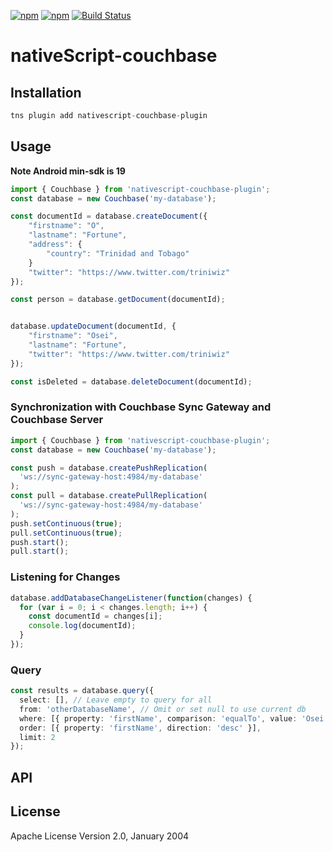 [![npm](https://img.shields.io/npm/v/nativescript-couchbase-plugin.svg)](https://www.npmjs.com/package/nativescript-couchbase-plugin)
[![npm](https://img.shields.io/npm/dt/nativescript-couchbase-plugin.svg?label=npm%20downloads)](https://www.npmjs.com/package/nativescript-couchbase-plugin)
[![Build Status](https://travis-ci.org/triniwiz/nativescript-couchbase-plugin.svg?branch=master)](https://travis-ci.org/triniwiz/nativescript-couchbase-plugin)

# nativeScript-couchbase

## Installation

```javascript
tns plugin add nativescript-couchbase-plugin
```

## Usage
**Note Android min-sdk is 19**


```ts
import { Couchbase } from 'nativescript-couchbase-plugin';
const database = new Couchbase('my-database');

const documentId = database.createDocument({
    "firstname": "O",
    "lastname": "Fortune",
    "address": {
        "country": "Trinidad and Tobago"
    }
    "twitter": "https://www.twitter.com/triniwiz"
});

const person = database.getDocument(documentId);


database.updateDocument(documentId, {
    "firstname": "Osei",
    "lastname": "Fortune",
    "twitter": "https://www.twitter.com/triniwiz"
});

const isDeleted = database.deleteDocument(documentId);
```

### Synchronization with Couchbase Sync Gateway and Couchbase Server

```ts
import { Couchbase } from 'nativescript-couchbase-plugin';
const database = new Couchbase('my-database');

const push = database.createPushReplication(
  'ws://sync-gateway-host:4984/my-database'
);
const pull = database.createPullReplication(
  'ws://sync-gateway-host:4984/my-database'
);
push.setContinuous(true);
pull.setContinuous(true);
push.start();
pull.start();
```

### Listening for Changes

```ts
database.addDatabaseChangeListener(function(changes) {
  for (var i = 0; i < changes.length; i++) {
    const documentId = changes[i];
    console.log(documentId);
  }
});
```

### Query

```ts
const results = database.query({
  select: [], // Leave empty to query for all
  from: 'otherDatabaseName', // Omit or set null to use current db
  where: [{ property: 'firstName', comparison: 'equalTo', value: 'Osei' }],
  order: [{ property: 'firstName', direction: 'desc' }],
  limit: 2
});
```

## API

## License

Apache License Version 2.0, January 2004
